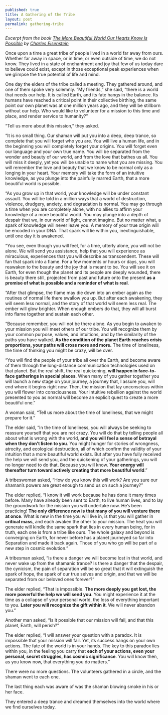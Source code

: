 ```yaml
---
published: true
title: A Gathering of the Tribe
layout: post
permalink: gathering-tribe
---
```


_Excerpt from the book [The More Beautiful World Our Hearts Know Is Possible](http://amzn.com/B00CQZ5M5A) by [Charles Eisenstein](http://charleseisenstein.net)_

Once upon a time a great tribe of people lived in a world far away from ours. Whether far away in space, or in time, or even outside of time, we do not know. They lived in a state of enchantment and joy that few of us today dare to believe could exist, except in those exceptional peak experiences when we glimpse the true potential of life and mind. 

One day the elders of the tribe called a meeting. They gathered around, and one of them spoke very solemnly. “My friends,” she said, “there is a world that needs our help. It is called Earth, and its fate hangs in the balance. Its humans have reached a critical point in their collective birthing, the same point our own planet was at one million years ago, and they will be stillborn without our help. Who would like to volunteer for a mission to this time and place, and render service to humanity?” 

“Tell us more about this mission,” they asked. 

“It is no small thing. Our shaman will put you into a deep, deep trance, so complete that you will forget who you are. You will live a human life, and in the beginning you will completely forget your origins. You will forget even our language and your own true name. You will be separated from the wonder and beauty of our world, and from the love that bathes us all. You will miss it deeply, yet you will be unable to name what you are missing. You will remember the love and beauty that we know to be normal only as a longing in your heart. Your memory will take the form of an intuitive knowledge, as you plunge into the painfully marred Earth, that a more beautiful world is possible. 

“As you grow up in that world, your knowledge will be under constant assault. You will be told in a million ways that a world of destruction, violence, drudgery, anxiety, and degradation is normal. You may go through a time when you are completely alone, with no allies to affirm your knowledge of a more beautiful world. You may plunge into a depth of despair that we, in our world of light, cannot imagine. But no matter what, a spark of knowledge will never leave you. A memory of your true origin will be encoded in your DNA. That spark will lie within you, inextinguishable, until one day it is awakened. 

“You see, even though you will feel, for a time, utterly alone, you will not be alone. We will send you assistance, help that you will experience as miraculous, experiences that you will describe as transcendent. These will fan that spark into a flame. For a few moments or hours or days, you will reawaken to the beauty and the joy that is meant to be. You will see it on Earth, for even though the planet and its people are deeply wounded, there is beauty there still, projected from past and future onto the present **as a promise of what is possible and a reminder of what is real**. 

“After that glimpse, the flame may die down into an ember again as the routines of normal life there swallow you up. But after each awakening, they will seem less normal, and the story of that world will seem less real. The ember will glow brighter. When enough embers do that, they will all burst into flame together and sustain each other. 

“Because remember, you will not be there alone. As you begin to awaken to your mission you will meet others of our tribe. You will recognize them by your common purpose, values, and intuitions, and by the similarity of the paths you have walked. **As the condition of the planet Earth reaches crisis proportions, your paths will cross more and more.** The time of loneliness, the time of thinking you might be crazy, will be over. 

“You will find the people of your tribe all over the Earth, and become aware of them through the long-distance communication technologies used on that planet. But the real shift, the real quickening, **will happen in face-to-face gatherings in special places**. When many of you gather together you will launch a new stage on your journey, a journey that, I assure you, will end where it begins right now. Then, the mission that lay unconscious within you will flower into consciousness. Your intuitive rebellion against the world presented to you as normal will become an explicit quest to create a more beautiful one.” 

A woman said, “Tell us more about the time of loneliness, that we might prepare for it.” 

The elder said, “In the time of loneliness, you will always be seeking to reassure yourself that you are not crazy. You will do that by telling people all about what is wrong with the world, **and you will feel a sense of betrayal when they don’t listen to you**. You might hunger for stories of wrongness, atrocity, and ecological destruction, all of which confirm the validity of your intuition that a more beautiful world exists. But after you have fully received the help we will send you, and the quickening of your gatherings, you will no longer need to do that. Because you will know. **Your energy will thereafter turn toward actively creating that more beautiful world**.” 

A tribeswoman asked, “How do you know this will work? Are you sure our shaman’s powers are great enough to send us on such a journey?” 

The elder replied, “I know it will work because he has done it many times before. Many have already been sent to Earth, to live human lives, and to lay the groundwork for the mission you will undertake now. He’s been practicing! **The only difference now is that many of you will venture there at once**. What is new in the time you will live in, is that you will gather in **critical mass**, and each awaken the other to your mission. The heat you will generate will kindle the same spark that lies in every human being, for in truth, each one is from a tribe like ours. The whole galaxy and beyond is converging on Earth, for never before has a planet journeyed so far into Separation and made it back again. Those of you who go will be part of a new step in cosmic evolution.” 

A tribesman asked, “Is there a danger we will become lost in that world, and never wake up from the shamanic trance? Is there a danger that the despair, the cynicism, the pain of separation will be so great that it will extinguish the spark of hope, the spark of our true selves and origin, and that we will be separated from our beloved ones forever?” 

The elder replied, “That is impossible. **The more deeply you get lost, the more powerful the help we will send you**. You might experience it at the time as a collapse of your personal world, the loss of everything important to you. **Later you will recognize the gift within it**. We will never abandon you.” 

Another man asked, “Is it possible that our mission will fail, and that this planet, Earth, will perish?” 

The elder replied, “I will answer your question with a paradox. It is impossible that your mission will fail. Yet, its success hangs on your own actions. The fate of the world is in your hands. The key to this paradox lies within you, in the feeling you carry that **each of your actions, even your personal, secret struggles, has cosmic significance**. You will know then, as you know now, that everything you do matters.” 

There were no more questions. The volunteers gathered in a circle, and the shaman went to each one. 

The last thing each was aware of was the shaman blowing smoke in his or her face. 

They entered a deep trance and dreamed themselves into the world where we find ourselves today.
